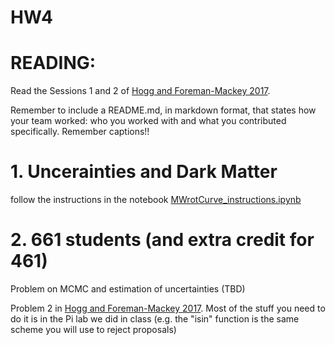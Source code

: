 
# HW4

# READING: 

Read the Sessions 1 and 2 of [Hogg and Foreman-Mackey 2017](https://arxiv.org/pdf/1710.06068.pdf).


Remember to include a README.md, in markdown format, that states how your team worked: who you worked with and what you contributed specifically. Remember captions!!




# 1. Uncerainties and Dark Matter 

follow the instructions in the notebook [MWrotCurve_instructions.ipynb](MWrotCurve_instructions.ipynb)

# 2. 661 students (and extra credit for 461)

Problem on MCMC and estimation of uncertainties (TBD)


Problem 2 in [Hogg and Foreman-Mackey 2017](https://arxiv.org/pdf/1710.06068.pdf). Most of the stuff you need to do it is in the Pi lab we did in class (e.g. the "isin" function is the same scheme you will use to reject proposals)
